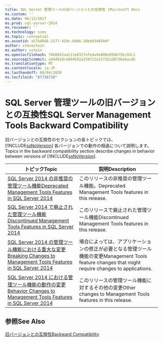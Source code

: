 ```yaml
---
title: SQL Server 管理ツールの旧バージョンとの互換性 |Microsoft Docs
ms.custom: ''
ms.date: 06/13/2017
ms.prod: sql-server-2014
ms.reviewer: ''
ms.technology: ssms
ms.topic: conceptual
ms.assetid: a57b4666-2177-419c-b9b6-28be93485b0f
author: stevestein
ms.author: sstein
ms.openlocfilehash: 7468843aa111e8317efe4a9a088e93b675bc93c1
ms.sourcegitcommit: ad4d92dce894592a259721a1571b1d8736abacdb
ms.translationtype: MT
ms.contentlocale: ja-JP
ms.lasthandoff: 08/04/2020
ms.locfileid: "87736738"
---
```

# <a name="sql-server-management-tools-backward-compatibility"></a><span data-ttu-id="22cec-102">SQL Server 管理ツールの旧バージョンとの互換性</span><span class="sxs-lookup"><span data-stu-id="22cec-102">SQL Server Management Tools Backward Compatibility</span></span>
  <span data-ttu-id="22cec-103">旧バージョンとの互換性のセクションの各トピックでは、[!INCLUDE[ssNoVersion](../includes/ssnoversion-md.md)] 各バージョンでの動作の相違について説明します。</span><span class="sxs-lookup"><span data-stu-id="22cec-103">Topics in the backward compatibility section describe changes in behavior between versions of [!INCLUDE[ssNoVersion](../includes/ssnoversion-md.md)].</span></span>  
  
|<span data-ttu-id="22cec-104">**トピック**</span><span class="sxs-lookup"><span data-stu-id="22cec-104">**Topic**</span></span>|<span data-ttu-id="22cec-105">**説明**</span><span class="sxs-lookup"><span data-stu-id="22cec-105">**Description**</span></span>|  
|---------------|---------------------|  
|[<span data-ttu-id="22cec-106">SQL Server 2014 の非推奨の管理ツール機能</span><span class="sxs-lookup"><span data-stu-id="22cec-106">Deprecated Management Tools Features in SQL Server 2014</span></span>](../../2014/database-engine/deprecated-management-tools-features-in-sql-server-2014.md)|<span data-ttu-id="22cec-107">このリリースの非推奨の管理ツール機能。</span><span class="sxs-lookup"><span data-stu-id="22cec-107">Deprecated Management Tools features in this release.</span></span>|  
|[<span data-ttu-id="22cec-108">SQL Server 2014 で廃止された管理ツール機能</span><span class="sxs-lookup"><span data-stu-id="22cec-108">Discontinued Management Tools Features in SQL Server 2014</span></span>](../../2014/database-engine/discontinued-management-tools-features-in-sql-server-2014.md)|<span data-ttu-id="22cec-109">このリリースで廃止された管理ツール機能</span><span class="sxs-lookup"><span data-stu-id="22cec-109">Discontinued Management Tools features in this release.</span></span>|  
|[<span data-ttu-id="22cec-110">SQL Server 2014 の管理ツール機能における重大な変更</span><span class="sxs-lookup"><span data-stu-id="22cec-110">Breaking Changes to Management Tools Features in SQL Server 2014</span></span>](../../2014/database-engine/breaking-changes-to-management-tools-features-in-sql-server-2014.md)|<span data-ttu-id="22cec-111">場合によっては、アプリケーションの修正が必要となる管理ツール機能の変更</span><span class="sxs-lookup"><span data-stu-id="22cec-111">Management Tools feature changes that might require changes to applications.</span></span>|  
|[<span data-ttu-id="22cec-112">SQL Server 2014 における管理ツール機能の動作の変更</span><span class="sxs-lookup"><span data-stu-id="22cec-112">Behavior Changes to Management Tools Features in SQL Server 2014</span></span>](../../2014/database-engine/behavior-changes-to-management-tools-features-in-sql-server-2014.md)|<span data-ttu-id="22cec-113">このリリースの管理ツール機能に対するその他の変更</span><span class="sxs-lookup"><span data-stu-id="22cec-113">Other changes to Management Tools features in this release.</span></span>|  
  
## <a name="see-also"></a><span data-ttu-id="22cec-114">参照</span><span class="sxs-lookup"><span data-stu-id="22cec-114">See Also</span></span>  
 [<span data-ttu-id="22cec-115">旧バージョンとの互換性</span><span class="sxs-lookup"><span data-stu-id="22cec-115">Backward Compatibility</span></span>](../../2014/getting-started/backward-compatibility.md)  
  
  
